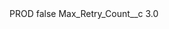 <?xml version="1.0" encoding="UTF-8"?>
<CustomMetadata xmlns="http://soap.sforce.com/2006/04/metadata" xmlns:xsi="http://www.w3.org/2001/XMLSchema-instance" xmlns:xsd="http://www.w3.org/2001/XMLSchema">
    <label>PROD</label>
    <protected>false</protected>
    <values>
        <field>Max_Retry_Count__c</field>
        <value xsi:type="xsd:double">3.0</value>
    </values>
</CustomMetadata>
